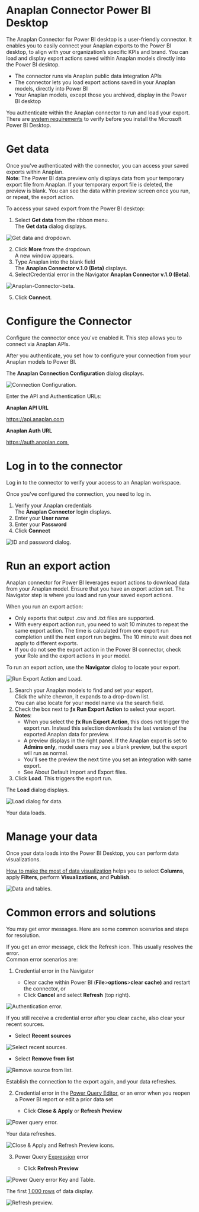 Anaplan Connector Power BI Desktop
==================================

The Anaplan Connector for Power BI desktop is a user-friendly connector. It enables you to easily connect your Anaplan exports to the Power BI desktop, to align with your organization’s specific KPIs and brand. You can load and display export actions saved within Anaplan models directly into the Power BI desktop.

*   The connector runs via Anaplan public data integration APIs
*   The connector lets you load export actions saved in your Anaplan models, directly into Power BI
*   Your Anaplan models, except those you archived, display in the Power BI desktop


You authenticate within the Anaplan connector to run and load your export.  
There are [system requirements](https://www.microsoft.com/en-us/download/details.aspx?id=58494 "System Requirements") to verify before you install the Microsoft Power BI Desktop. 


Get data
========

Once you've authenticated with the connector, you can access your saved exports within Anaplan.    
**Note**: The Power BI data preview only displays data from your temporary export file from Anaplan. If your temporary export file is deleted, the preview is blank. You can see the data within preview screen once you run, or repeat, the export action.


To access your saved export from the Power BI desktop:

1.  Select **Get data** from the ribbon menu.  
    The **Get data** dialog displays. 

![Get data and dropdown.](https://preview-assets-us-01.kc-usercontent.com:443/cddce937-cf5a-003a-bfad-78b8fc29ea3f/a0c31347-fb4d-4df5-83a3-e8d0f3ffa144/Get-data-more.png)

2.  Click **More** from the dropdown.  
    A new window appears. 
3.  Type Anaplan into the blank field  
    The **Anaplan Connector v.1.0 (Beta)** displays.
4.  SelectCredential error in the Navigator **Anaplan Connector v.1.0 (Beta)**.

![Anaplan-Connector-beta.](https://preview-assets-us-01.kc-usercontent.com:443/cddce937-cf5a-003a-bfad-78b8fc29ea3f/4911c385-e11e-4afe-b3b4-71e9f18a3875/Connector-Beta.png)

5.  Click **Connect**.  


Configure the Connector
=======================

Configure the connector once you've enabled it. This step allows you to connect via Anaplan APIs. 

After you authenticate, you set how to configure your connection from your Anaplan models to Power BI.

The **Anaplan Connection Configuration** dialog displays.

![Connection Configuration.](https://preview-assets-us-01.kc-usercontent.com:443/cddce937-cf5a-003a-bfad-78b8fc29ea3f/f8db985b-d21d-4c68-bd45-3082cdf9ce12/Connection-Configuration.png)

Enter the API and Authentication URLs:

**Anaplan API URL**

https://api.anaplan.com

**Anaplan Auth URL**

https://auth.anaplan.com 


Log in to the connector
=======================

Log in to the connector to verify your access to an Anaplan workspace.

Once you've configured the connection, you need to log in.

1.  Verify your Anaplan credentials  
    The **Anaplan Connector** login displays. 
2.  Enter your **User name**
3.  Enter your **Password**
4.  Click **Connect**

![ID and password dialog.](https://preview-assets-us-01.kc-usercontent.com:443/cddce937-cf5a-003a-bfad-78b8fc29ea3f/8d7f8f1f-3d07-4a57-aa7a-b55630e568bf/Your-id.png)


Run an export action
====================

Anaplan connector for Power BI leverages export actions to download data from your Anaplan model. Ensure that you have an export action set. The Navigator step is where you load and run your saved export actions. 

When you run an export action:

*   Only exports that output .csv and .txt files are supported.
*   With every export action run, you need to wait 10 minutes to repeat the same export action. The time is calculated from one export run completion until the next export run begins. The 10 minute wait does not apply to different exports.
*   If you do not see the export action in the Power BI connector, check your Role and the export actions in your model.

To run an export action, use the **Navigator** dialog to locate your export.

![Run Export Action and Load.](https://preview-assets-us-01.kc-usercontent.com:443/cddce937-cf5a-003a-bfad-78b8fc29ea3f/fd245739-4a34-4433-8e3e-eaed27d4d4cf/Export-load.png)

1.  Search your Anaplan models to find and set your export.  
    Click the white chevron, it expands to a drop-down list.  
    You can also locate for your model name via the search field.
2.  Check the box next to **ƒx Run Export Action** to select your export.  
    **Notes**: 
    *   When you select the **ƒx Run Export Action**, this does not trigger the export run. Instead this selection downloads the last version of the exported Anaplan data for preview.
    *   A preview displays in the right panel. If the Anaplan export is set to **Admins only**, model users may see a blank preview, but the export will run as normal. 
    *   You'll see the preview the next time you set an integration with same export. 
    *   See About Default Import and Export files.
3.  Click **Load**. This triggers the export run.


The **Load** dialog displays. 

![Load dialog for data.](https://preview-assets-us-01.kc-usercontent.com:443/cddce937-cf5a-003a-bfad-78b8fc29ea3f/d2e8b066-6b57-4f3e-b60c-be2ac72aad9b/Data-load-dialog.png)

Your data loads.

Manage your data
================

Once your data loads into the Power BI Desktop, you can perform data visualizations.

[How to make the most of data visualization](https://powerbi.microsoft.com/en-us/data-visualization/ "How to make the most of data visualization") helps you to select **Columns**, apply **Filters**, perform **Visualizations**, and **Publish**.

![Data and tables.](https://preview-assets-us-01.kc-usercontent.com:443/cddce937-cf5a-003a-bfad-78b8fc29ea3f/6ebf06a2-cdb5-4dfb-9d1b-c4f88c799776/Data-and-tables.png)


Common errors and solutions
===========================

You may get error messages. Here are some common scenarios and steps for resolution.


If you get an error message, click the Refresh icon. This usually resolves the error.  
Common error scenarios are:

1. Credential error in the Navigator

     *   Clear cache within Power BI (**File**\>**options**\>**clear cache)** and restart the connector, or
     *   Click **Cancel** and select **Refresh** (top right).

![Authentication error.](https://preview-assets-us-01.kc-usercontent.com:443/cddce937-cf5a-003a-bfad-78b8fc29ea3f/fa59c069-e970-4864-9e14-952a7c5e3f28/auth-cred-error.2.png)



If you still receive a credential error after you clear cache, also clear your recent sources. 

 *   Select **Recent sources**

![Select recent sources.](https://preview-assets-us-01.kc-usercontent.com:443/cddce937-cf5a-003a-bfad-78b8fc29ea3f/e9151dbc-0dea-4d99-97ed-de04b04a5623/Recent-sources-1.png)

  *  Select **Remove from list**

![Remove source from list.](https://preview-assets-us-01.kc-usercontent.com:443/cddce937-cf5a-003a-bfad-78b8fc29ea3f/ab64c9a3-1526-4b59-a897-ff617f31032e/Recent-sources-2.png)

Establish the connection to the export again, and your data refreshes.


2. Credential error in the [Power Query Editor](https://docs.microsoft.com/en-us/power-query/power-query-quickstart-using-power-bi "Power Query"), or an error when you reopen a Power BI report or edit a prior data set

     *   Click **Close & Apply** or **Refresh Preview**

![Power query error.](https://preview-assets-us-01.kc-usercontent.com:443/cddce937-cf5a-003a-bfad-78b8fc29ea3f/5bc46bb5-843c-40bb-ae5d-f52eed51f9c4/Power-query-error.png)

Your data refreshes.

![Close & Apply and Refresh Preview icons.](https://preview-assets-us-01.kc-usercontent.com:443/cddce937-cf5a-003a-bfad-78b8fc29ea3f/153e8ab2-28ca-4021-872a-e85f1c50c1bd/Power-query-solution.png)


3. Power Query [Expression](https://docs.microsoft.com/en-us/powerquery-m/expression-functions "Power Query Expression") error

     *   Click **Refresh Preview**

![Power Query error Key and Table.](https://preview-assets-us-01.kc-usercontent.com:443/cddce937-cf5a-003a-bfad-78b8fc29ea3f/eb19585d-46a4-48dc-901d-6c7af89e5916/Expression-error.png)

The first [1,000 rows](https://community.powerbi.com/t5/Desktop/Limit-of-1000-value-reached/td-p/368850 "first 1,000 rows of data") of data display. 

![Refresh preview.](https://preview-assets-us-01.kc-usercontent.com:443/cddce937-cf5a-003a-bfad-78b8fc29ea3f/dba42050-d209-4acf-8215-0d59b44188e6/Refresh-preview.png)
